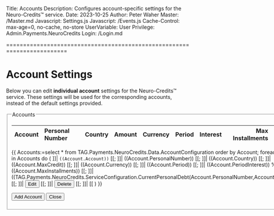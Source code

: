 ﻿Title: Accounts
Description: Configures account-specific settings for the Neuro-Credits™ service.
Date: 2023-10-25
Author: Peter Waher
Master: /Master.md
Javascript: Settings.js
Javascript: /Events.js
Cache-Control: max-age=0, no-cache, no-store
UserVariable: User
Privilege: Admin.Payments.NeuroCredits
Login: /Login.md

========================================================================

Account Settings
====================

Below you can edit **individual account** settings for the Neuro-Credits™ service. These settings will be used for the corresponding accounts,
instead of the default settings provided.

<form action="Accounts.md" method="post">
<fieldset id="IndividualAuthorizations">
<legend>Accounts</legend>

| Account | Personal Number | Country | Amount | Currency | Period | Interest | Max Installments | Debt |   |   |
|:--------|:----------------|:--------|-------:|:---------|-------:|---------:|-----------------:|-----:|:-:|:-:|
{{
Accounts:=select * from TAG.Payments.NeuroCredits.Data.AccountConfiguration order by Account;
foreach Account in Accounts do
(
	]]| `((Account.Account))` [[;
	]]| ((Account.PersonalNumber)) [[;
	]]| ((Account.Country)) [[;
	]]| ((Account.MaxCredit)) [[;
	]]| ((Account.Currency)) [[;
	]]| ((Account.Period)) [[;
	]]| ((Account.PeriodInterest)) % [[;
	]]| ((Account.MaxInstallments)) [[;
	]]| ((TAG.Payments.NeuroCredits.ServiceConfiguration.CurrentPersonalDebt(Account.PersonalNumber,Account.Country);)) [[;
	]]| <button type="button" class="posButtonSm" data-objectid="((Account.ObjectId))" onclick="EditAccount(this)">Edit</button> [[;
	]]| <button type="button" class="negButtonSm" data-objectid="((Account.ObjectId))" onclick="DeleteAccount(this)">Delete</button> [[;
	]]|
[[
)
}}

<input id="DefaultPersonalLimit" type="hidden" value="{{GetSetting('TAG.Payments.NeuroCredits.DefaultPersonalLimit',0)}}"/>
<input id="DefaultCurrency" type="hidden" value="{{GetSetting('DefaultCurrency','')}}"/>
<input id="DefaultPeriod" type="hidden" value="{{GetSetting('TAG.Payments.NeuroCredits.Period','P1M')}}"/>
<input id="DefaultPeriodInterest" type="hidden" value="{{GetSetting('TAG.Payments.NeuroCredits.PeriodInterest',2)}}"/>
<input id="DefaultMaxInstallments" type="hidden" value="{{GetSetting('TAG.Payments.NeuroCredits.MaxInstallments',6)}}"/>

<button type="button" class="posButton" onclick="AddAccount()">Add Account</button>
<button type="button" class="negButton" onclick="Close()">Close</button>

</fieldset>
</form>
